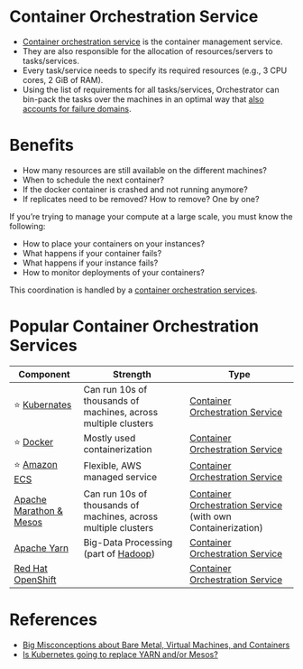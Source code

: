 # Container Orchestration Service
- [Container orchestration service](https://www.vmware.com/topics/glossary/content/container-orchestration.html) is the container management service.
- They are also responsible for the allocation of resources/servers to tasks/services. 
- Every task/service needs to specify its required resources (e.g., 3 CPU cores, 2 GiB of RAM). 
- Using the list of requirements for all tasks/services, Orchestrator can bin-pack the tasks over the machines in an optimal way that [also accounts for failure domains](../7_PropertiesDistributedSystem/Reliability/FaultTolerance.md).

# Benefits 
- How many resources are still available on the different machines?
- When to schedule the next container?
- If the docker container is crashed and not running anymore? 
- If replicates need to be removed? How to remove? One by one?

If you’re trying to manage your compute at a large scale, you must know the following:
- How to place your containers on your instances? 
- What happens if your container fails?
- What happens if your instance fails?
- How to monitor deployments of your containers?

This coordination is handled by a [container orchestration services](). 

# Popular Container Orchestration Services

| Component                                                                                  | Strength                                                                            | Type                                                                     |
|--------------------------------------------------------------------------------------------|-------------------------------------------------------------------------------------|--------------------------------------------------------------------------|
| :star: [Kubernates](Kubernates/Readme.md)                                                  | Can run 10s of thousands of machines, across multiple clusters                      | [Container Orchestration Service](Readme.md)                             |
| :star: [Docker](Docker/Readme.md)                                                          | Mostly used containerization                                                        | [Container Orchestration Service](Readme.md)                             |
| :star: [Amazon ECS](../2_AWSServices/4_ContainerOrchestrationServices/AmazonECS/Readme.md) | Flexible, AWS managed service                                                       | [Container Orchestration Service](Readme.md)                             |
| [Apache Marathon & Mesos](ApacheMarathon&Mesos.md)                                         | Can run 10s of thousands of machines, across multiple clusters                      | [Container Orchestration Service](Readme.md) (with own Containerization) |
| [Apache Yarn](ApacheYarn.md)                                                               | Big-Data Processing (part of [Hadoop](../6_BigDataServices/ApacheHadoop/Readme.md)) | [Container Orchestration Service](Readme.md)                             |
| [Red Hat OpenShift](https://www.redhat.com/en/technologies/cloud-computing/openshift)      |                                                                                     | [Container Orchestration Service](Readme.md)                             |

# References
- [Big Misconceptions about Bare Metal, Virtual Machines, and Containers](https://www.youtube.com/watch?v=Jz8Gs4UHTO8)
- [Is Kubernetes going to replace YARN and/or Mesos?](https://www.quora.com/Is-Kubernetes-going-to-replace-YARN-and-or-Mesos)

